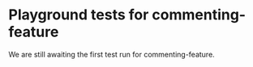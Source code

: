 # Playground tests for commenting-feature
We are still awaiting the first test run for commenting-feature.
